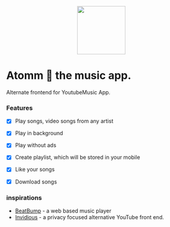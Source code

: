 <p align="center">
    <a href="#" >
        <img src="https://user-images.githubusercontent.com/43115551/152646825-10a0328c-b637-489a-9f66-dcfa82ce4fb8.png" width="128" height="128">
    </a>
</p>


# Atomm 🎸 the music app.

Alternate frontend for YoutubeMusic App. 


### Features

- [x] Play songs, video songs from any artist
- [x] Play in background
- [x] Play without ads
- [x] Create playlist, which will be stored in your mobile
- [x] Like your songs
- [x] Download songs 


### inspirations
- [BeatBump](https://github.com/snuffyDev/Beatbump) - a web based music player
- [Invidious](https://github.com/iv-org/invidious) - a privacy focused alternative YouTube front end.
